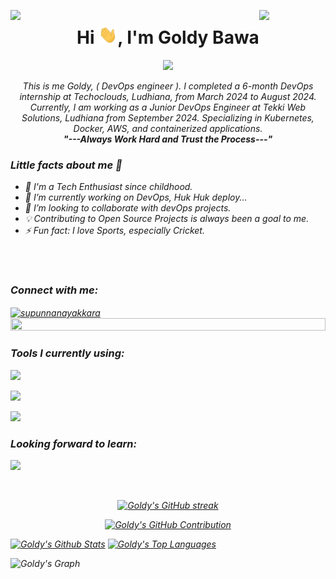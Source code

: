 <img align="left" src="https://user-images.githubusercontent.com/65187002/144930161-2f783401-8d27-4fdf-a2f7-cc0ba32f1f1f.gif" width="21%" style="display:inline;"><img align="right" src="https://user-images.githubusercontent.com/65187002/144930161-2f783401-8d27-4fdf-a2f7-cc0ba32f1f1f.gif" width="21%" style="display:inline;">

<h1 align="center">Hi <img src="https://raw.githubusercontent.com/ABSphreak/ABSphreak/master/gifs/Hi.gif" width="30px">, I'm Goldy Bawa</h1>
<p align="center">
  <a href="https://github.com/Ratheshan03/readme-typing-svg"><img src="https://readme-typing-svg.herokuapp.com?lines=DEVOPS+ENGINEER;LINUX%20|%20DOCKER%20|%20KUBERNETES%20|%20DATADOG;AWS%20|%20JENKINS%20|%20GITHUB%20|%20TERRAFORM&center=true&width=500&height=50"></a>
</p>

<p align="center">
  <em>
    This is me Goldy, ( DevOps engineer ). I completed a 6-month DevOps internship at Techoclouds, Ludhiana, from March 2024 to August 2024. Currently, I am working as a Junior DevOps Engineer at Tekki Web Solutions, Ludhiana from September 2024. Specializing in Kubernetes, Docker, AWS, and containerized applications.
  <br>
  <b><i>"---Always Work Hard and Trust the Process---"</i></b>
</p>

<h3>Little facts about me 🧑</h3>

- 🧞 I'm a Tech Enthusiast since childhood.
- 🔭 I’m currently working on DevOps, Huk Huk deploy...
- 👯 I’m looking to collaborate with devOps projects.
- 💡 Contributing to Open Source Projects is always been a goal to me.
- ⚡ Fun fact: I love Sports, especially Cricket.
<br>

<br>
<h3 align="left">Connect with me:</h3>
<p align="left">
<a href="https://www.linkedin.com/in/goldybawa/" target="blank"><img align="center" src="https://raw.githubusercontent.com/rahuldkjain/github-profile-readme-generator/master/src/images/icons/Social/linked-in-alt.svg" alt="supunnanayakkara" height="30" width="40" /></a>
<br>

<img src="https://i.imgur.com/dBaSKWF.gif" height="20" width="100%">

<h3 align="left">Tools I currently using:</h3>

<p align="left">
  <a href="https://skillicons.dev">
    <img src="https://skillicons.dev/icons?i=linux,docker,kubernetes,aws" />
  </a>
</p>

<p align="left">
  <a href="https://skillicons.dev">
    <img src="https://skillicons.dev/icons?i=terraform,github,jenkins,mysql" />
  </a>
</p>

<p align="left">
  <a href="https://skillicons.dev">
    <img src="https://skillicons.dev/icons?i=bash,ansible,py,git" />
  </a>
</p>

<h3 align="left">Looking forward to learn:</h3>

<p align="left">
  <a href="https://skillicons.dev">
    <img src="https://skillicons.dev/icons?i=prometheus,grafana,azure,gcp" />
  </a>
</p>

<br/>


<p align="center">
  <a href="https://github.com/goldybawa48">
    <img src="https://github-readme-streak-stats.herokuapp.com/?user=goldybawa48&theme=radical&border=7F3FBF&background=0D1117" alt="Goldy's GitHub streak"/>
  </a>
</p>

<p align="center">
  <a href="https://github.com/goldybawa48">
    <img src="https://github-profile-summary-cards.vercel.app/api/cards/profile-details?username=goldybawa48&theme=radical" alt="Goldy's GitHub Contribution"/>
  </a>
</p>

<a> 
    <a href="https://github.com/goldybawa48"><img alt="Goldy's Github Stats" src="https://denvercoder1-github-readme-stats.vercel.app/api?username=goldybawa48&show_icons=true&count_private=true&theme=react&border_color=7F3FBF&bg_color=0D1117&title_color=F85D7F&icon_color=F8D866" height="192px" width="49.5%"/></a>
  <a href="https://github.com/goldybawa48"><img alt="Goldy's Top Languages" src="https://denvercoder1-github-readme-stats.vercel.app/api/top-langs/?username=goldybawa48&langs_count=8&layout=compact&theme=react&border_color=7F3FBF&bg_color=0D1117&title_color=F85D7F&icon_color=F8D866" height="192px" width="49.5%"/></a>
  <br/>
</a>


![Goldy's Graph](https://github-readme-activity-graph.vercel.app/graph?username=goldybawa48&custom_title=Goldy's%20GitHub%20Activity%20Graph&bg_color=0D1117&color=7F3FBF&line=7F3FBF&point=7F3FBF&area_color=FFFFFF&title_color=FFFFFF&area=true)
